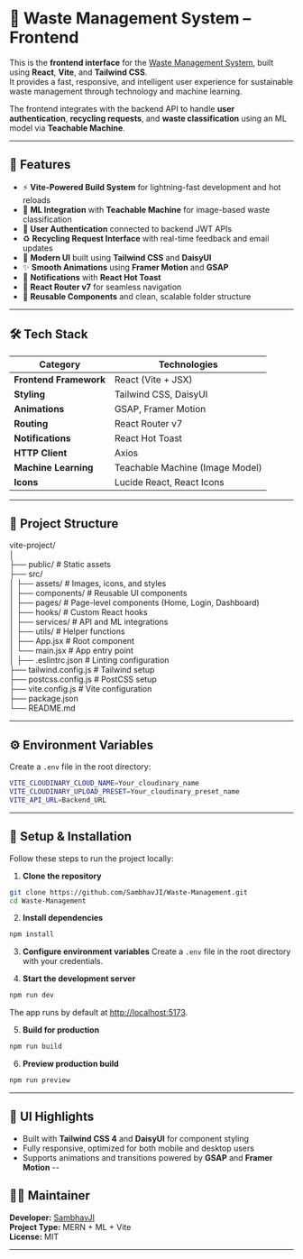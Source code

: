 # 🌿 Waste Management System – Frontend

This is the **frontend interface** for the [Waste Management System](https://waste-management-frontend-topaz.vercel.app/), built using **React**, **Vite**, and **Tailwind CSS**.  
It provides a fast, responsive, and intelligent user experience for sustainable waste management through technology and machine learning.

The frontend integrates with the backend API to handle **user authentication**, **recycling requests**, and **waste classification** using an ML model via **Teachable Machine**.

---

## 🚀 Features

- ⚡ **Vite-Powered Build System** for lightning-fast development and hot reloads  
- 🧠 **ML Integration** with **Teachable Machine** for image-based waste classification  
- 👤 **User Authentication** connected to backend JWT APIs  
- ♻️ **Recycling Request Interface** with real-time feedback and email updates  
- 🎨 **Modern UI** built using **Tailwind CSS** and **DaisyUI**  
- ✨ **Smooth Animations** using **Framer Motion** and **GSAP**  
- 🔔 **Notifications** with **React Hot Toast**  
- 🔗 **React Router v7** for seamless navigation  
- 🧩 **Reusable Components** and clean, scalable folder structure  

---

## 🛠️ Tech Stack

| Category | Technologies |
|-----------|--------------|
| **Frontend Framework** | React (Vite + JSX) |
| **Styling** | Tailwind CSS, DaisyUI |
| **Animations** | GSAP, Framer Motion |
| **Routing** | React Router v7 |
| **Notifications** | React Hot Toast |
| **HTTP Client** | Axios |
| **Machine Learning** | Teachable Machine (Image Model) |
| **Icons** | Lucide React, React Icons |

---

## 📁 Project Structure

vite-project/            
│\
├── public/ # Static assets\
├── src/\
│ ├── assets/ # Images, icons, and styles\
│ ├── components/ # Reusable UI components\
│ ├── pages/ # Page-level components (Home, Login, Dashboard)\
│ ├── hooks/ # Custom React hooks\
│ ├── services/ # API and ML integrations\
│ ├── utils/ # Helper functions\
│ ├── App.jsx # Root component\
│ └── main.jsx # App entry point\
│
├── .eslintrc.json # Linting configuration\
├── tailwind.config.js # Tailwind setup\
├── postcss.config.js # PostCSS setup\
├── vite.config.js # Vite configuration\
├── package.json\
└── README.md

---

## ⚙️ Environment Variables

Create a `.env` file in the root directory:
```bash
VITE_CLOUDINARY_CLOUD_NAME=Your_cloudinary_name
VITE_CLOUDINARY_UPLOAD_PRESET=Your_cloudinary_preset_name
VITE_API_URL=Backend_URL
```

---

## 🧩 Setup & Installation

Follow these steps to run the project locally:

1. **Clone the repository**
```bash
git clone https://github.com/SambhavJI/Waste-Management.git
cd Waste-Management
```
2. **Install dependencies**
```bash
npm install
```
3. **Configure environment variables**
Create a `.env` file in the root directory with your credentials.

4. **Start the development server**
```bash
npm run dev
```

The app runs by default at [http://localhost:5173](http://localhost:5173).

5. **Build for production**
```bash
npm run build
```

6. **Preview production build**
```bash
npm run preview
```

---

## 🎨 UI Highlights

- Built with **Tailwind CSS 4** and **DaisyUI** for component styling  
- Fully responsive, optimized for both mobile and desktop users  
- Supports animations and transitions powered by **GSAP** and **Framer Motion**
--

## 🧑‍💼 Maintainer  
**Developer:** [SambhavJI](https://github.com/SambhavJI)  
**Project Type:** MERN + ML + Vite  
**License:** MIT  

---
